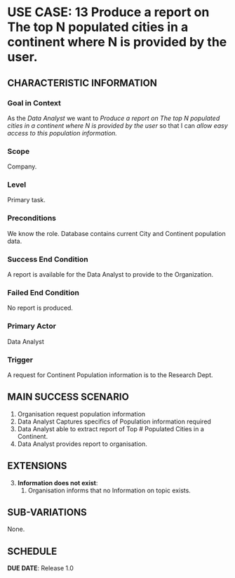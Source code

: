 # USE CASE: 13 Produce a report on The top N populated cities in a continent where N is provided by the user.

## CHARACTERISTIC INFORMATION

### Goal in Context

As the *Data Analyst* we want to *Produce a report on The top N populated cities in a continent where N is provided by the user* so that I can *allow easy access to this population information.*

### Scope

Company.

### Level

Primary task.

### Preconditions

We know the role.  Database contains current City and Continent population data.

### Success End Condition

A report is available for the Data Analyst to provide to the Organization.

### Failed End Condition

No report is produced.

### Primary Actor

Data Analyst
### Trigger

A request for Continent Population information is to the Research Dept.

## MAIN SUCCESS SCENARIO

1. Organisation request population information
2. Data Analyst Captures specifics of Population information required
3. Data Analyst able to extract report of Top # Populated Cities in a Continent.
4. Data Analyst provides report to organisation.



## EXTENSIONS

3. **Information does not exist**:
   1. Organisation informs that no Information on topic exists.

## SUB-VARIATIONS

None.

## SCHEDULE

**DUE DATE**: Release 1.0
